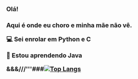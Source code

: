 <h3>
Olá!
<h3/>

Aqui é onde eu choro e minha mãe não vê.

💻 Sei enrolar em Python e C
  
🌱 Estou aprendendo Java

&&&///'''###[![Top Langs](https://github-readme-stats.vercel.app/api/top-langs/?username=douglasojesus&layout=compact)](https://github.com/douglasojesus/github-readme-stats)
